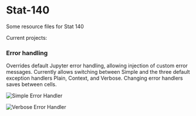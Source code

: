 # Stat-140
Some resource files for Stat 140

Current projects:
### Error handling
Overrides default Jupyter error handling, allowing injection of custom error messages. Currently allows switching between Simple and the three default exception handlers Plain, Context, and Verbose. Changing error handlers saves between cells.

![Simple Error Handler](/screenshots/error_handler.PNG?raw=true "Description")

![Verbose Error Handler](/screenshots/error_handler_verbose.PNG?raw=true)
